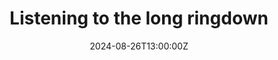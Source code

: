 ---
title: "Listening to the long ringdown"
publication: "INT‑24‑89W: EOS Measurements with Next‑Generation Gravitational‑Wave Detectors (Seattle, USA) -- *Plenary*" 
event_url: https://www.int.washington.edu/programs-and-workshops/24-89w
authors: 
    - admin
# Talk start and end times.
#   End time can optionally be hidden by prefixing the line with `#`.
date: '2024-08-26T13:00:00Z'
date_end: '2024-08-01T15:00:00Z'
all_day: false
# Schedule page publish date (NOT talk date).
publishDate: '2017-01-01T00:00:00Z'

tags: []

# Is this a featured talk? (true/false)
featured: true

url_slides: "https://www.int.washington.edu/sites/default/files/schedule_session_files/Gorda_T.pdf"
---
